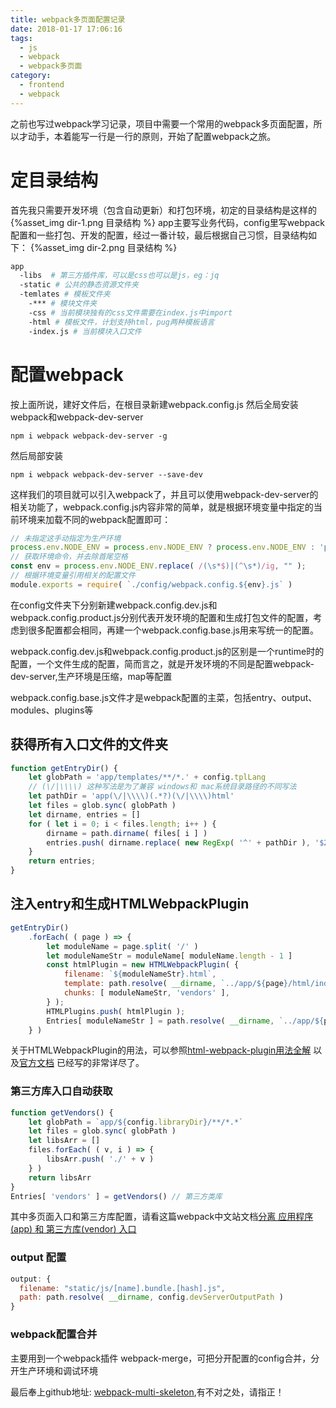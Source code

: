 ```yaml
---
title: webpack多页面配置记录
date: 2018-01-17 17:06:16
tags:
  - js
  - webpack
  - webpack多页面
category:
  - frontend
  - webpack
---
```


之前也写过webpack学习记录，项目中需要一个常用的webpack多页面配置，所以才动手，本着能写一行是一行的原则，开始了配置webpack之旅。
<!--more-->

# 定目录结构
首先我只需要开发环境（包含自动更新）和打包环境，初定的目录结构是这样的
{%asset_img dir-1.png 目录结构 %}
app主要写业务代码，config里写webpack配置和一些打包、开发的配置，经过一番计较，最后根据自己习惯，目录结构如下：
{%asset_img dir-2.png 目录结构 %}
```bash
app
  -libs  # 第三方插件库，可以是css也可以是js，eg：jq
  -static # 公共的静态资源文件夹
  -temlates # 模板文件夹
    -*** # 模块文件夹
    -css # 当前模块独有的css文件需要在index.js中import
    -html # 模板文件，计划支持html，pug两种模板语言
    -index.js # 当前模块入口文件
```
# 配置webpack
按上面所说，建好文件后，在根目录新建webpack.config.js
然后全局安装webpack和webpack-dev-server
```
npm i webpack webpack-dev-server -g
```
然后局部安装
```
npm i webpack webpack-dev-server --save-dev
```
这样我们的项目就可以引入webpack了，并且可以使用webpack-dev-server的相关功能了，webpack.config.js内容非常的简单，就是根据环境变量中指定的当前环境来加载不同的webpack配置即可：
```js
// 未指定这手动指定为生产环境
process.env.NODE_ENV = process.env.NODE_ENV ? process.env.NODE_ENV : 'product';
// 获取环境命令，并去除首尾空格
const env = process.env.NODE_ENV.replace( /(\s*$)|(^\s*)/ig, "" );
// 根据环境变量引用相关的配置文件
module.exports = require( `./config/webpack.config.${env}.js` )
```
在config文件夹下分别新建webpack.config.dev.js和webpack.config.product.js分别代表开发环境的配置和生成打包文件的配置，考虑到很多配置都会相同，再建一个webpack.config.base.js用来写统一的配置。

webpack.config.dev.js和webpack.config.product.js的区别是一个runtime时的配置，一个文件生成的配置，简而言之，就是开发环境的不同是配置webpack-dev-server,生产环境是压缩，map等配置

webpack.config.base.js文件才是webpack配置的主菜，包括entry、output、modules、plugins等

## 获得所有入口文件的文件夹
```js
function getEntryDir() {
	let globPath = 'app/templates/**/*.' + config.tplLang
	// (\/|\\\\) 这种写法是为了兼容 windows和 mac系统目录路径的不同写法
	let pathDir = 'app(\/|\\\\)(.*?)(\/|\\\\)html'
	let files = glob.sync( globPath )
	let dirname, entries = []
	for ( let i = 0; i < files.length; i++ ) {
		dirname = path.dirname( files[ i ] )
		entries.push( dirname.replace( new RegExp( '^' + pathDir ), '$2' ) )
	}
	return entries;
}
```

## 注入entry和生成HTMLWebpackPlugin
```js
getEntryDir()
	.forEach( ( page ) => {
		let moduleName = page.split( '/' )
		let moduleNameStr = moduleName[ moduleName.length - 1 ]
		const htmlPlugin = new HTMLWebpackPlugin( {
			filename: `${moduleNameStr}.html`,
			template: path.resolve( __dirname, `../app/${page}/html/index.${config.tplLang}` ),
			chunks: [ moduleNameStr, 'vendors' ],
		} );
		HTMLPlugins.push( htmlPlugin );
		Entries[ moduleNameStr ] = path.resolve( __dirname, `../app/${page}/index.js` );
	} )
```
关于HTMLWebpackPlugin的用法，可以参照[html-webpack-plugin用法全解](https://segmentfault.com/a/1190000007294861) 以及[官方文档](https://github.com/jantimon/html-webpack-plugin) 已经写的非常详尽了。

### 第三方库入口自动获取
```js
function getVendors() {
	let globPath = `app/${config.libraryDir}/**/*.*`
	let files = glob.sync( globPath )
	let libsArr = []
	files.forEach( ( v, i ) => {
		libsArr.push( './' + v )
	} )
	return libsArr
}
Entries[ 'vendors' ] = getVendors() // 第三方类库
```
其中多页面入口和第三方库配置，请看这篇webpack中文站文档[分离 应用程序(app) 和 第三方库(vendor) 入口](https://doc.webpack-china.org/concepts/entry-points/#-app-vendor-)

### output 配置
```js
output: {
  filename: "static/js/[name].bundle.[hash].js",
  path: path.resolve( __dirname, config.devServerOutputPath )
}
```

### webpack配置合并
主要用到一个webpack插件 webpack-merge，可把分开配置的config合并，分开生产环境和调试环境

最后奉上github地址: [webpack-multi-skeleton](https://github.com/CavinHuang/webpack-multi-skeleton),有不对之处，请指正！
